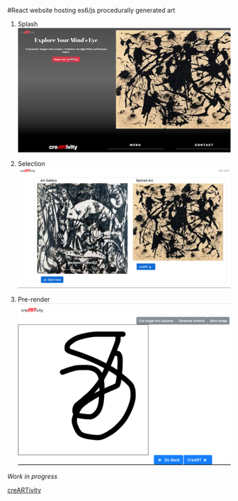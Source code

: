 #React website hosting es6/js procedurally generated art 

1. Splash
<kbd><img src="./creARTivity/splash.png" /></kbd>

1. Selection
<kbd><img src="./creARTivity/select.png" /></kbd>

1. Pre-render
<kbd><img src="./creARTivity/pre.png" /></kbd>



*Work in progress*


[creARTivity](https://creartivityg59.firebaseapp.com)
